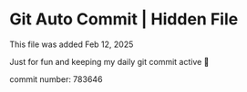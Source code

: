 # Git Auto Commit | Hidden File

This file was added Feb 12, 2025

Just for fun and keeping my daily git commit active 🤪

commit number: 783646
